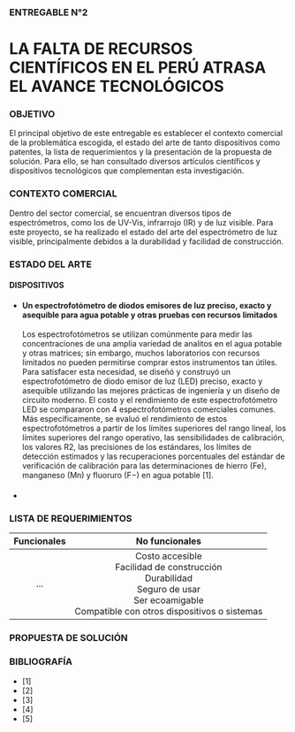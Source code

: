 ### ENTREGABLE N°2
# LA FALTA DE RECURSOS CIENTÍFICOS EN EL PERÚ ATRASA EL AVANCE TECNOLÓGICOS

### OBJETIVO 

El principal objetivo de este entregable es establecer el contexto comercial de la problemática escogida, el estado del arte de tanto dispositivos como patentes, la lista de requerimientos y la presentación de la propuesta de solución. Para ello, se han consultado diversos artículos científicos y dispositivos tecnológicos que complementan esta investigación. 

### CONTEXTO COMERCIAL

Dentro del sector comercial, se encuentran diversos tipos de espectrómetros, como los de UV-Vis, infrarrojo (IR) y de luz visible. Para este proyecto, se ha realizado el estado del arte del espectrómetro de luz visible, principalmente debidos a la durabilidad y facilidad de construcción. 

### ESTADO DEL ARTE

#### DISPOSITIVOS
- #### Un espectrofotómetro de diodos emisores de luz preciso, exacto y asequible para agua potable y otras pruebas con recursos limitados
  Los espectrofotómetros se utilizan comúnmente para medir las concentraciones de una amplia variedad de analitos en el agua potable y otras matrices; sin embargo, muchos laboratorios con recursos limitados no pueden permitirse comprar estos instrumentos tan útiles. Para satisfacer esta necesidad, se diseñó y construyó un espectrofotómetro de diodo emisor de luz (LED) preciso, exacto y asequible utilizando las mejores prácticas de ingeniería y un diseño de circuito moderno. El costo y el rendimiento de este espectrofotómetro LED se compararon con 4 espectrofotómetros comerciales comunes. Más específicamente, se evaluó el rendimiento de estos espectrofotómetros a partir de los límites superiores del rango lineal, los límites superiores del rango operativo, las sensibilidades de calibración, los valores R2, las precisiones de los estándares, los límites de detección estimados y las recuperaciones porcentuales del estándar de verificación de calibración para las determinaciones de hierro (Fe), manganeso (Mn) y fluoruro (F−) en agua potable [1].

- #### 


### LISTA DE REQUERIMIENTOS 

| **Funcionales**   | **No funcionales**   |
|:--------------:|:--------------:|
| ...  | Costo accesible <br> Facilidad de construcción <br> Durabilidad <br> Seguro de usar <br> Ser ecoamigable <br> Compatible con otros dispositivos o sistemas|


### PROPUESTA DE SOLUCIÓN 

### BIBLIOGRAFÍA 
- [1]
- [2]
- [3]
- [4]
- [5]




